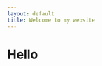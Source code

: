 ```yaml
---
layout: default
title: Welcome to my website
---
```


<div class="jumbotron">
    <h1>Hello</h1>
</div>

    

